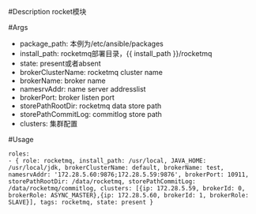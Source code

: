 #Description
rocket模块

#Args
* package_path: 本例为/etc/ansible/packages 
* install_path: rocketmq部署目录，{{ install_path }}/rocketmq
* state: present或者absent
* brokerClusterName: rocketmq cluster name
* brokerName: broker name
* namesrvAddr: name server addresslist
* brokerPort: broker listen port
* storePathRootDir: rocketmq data store path
* storePathCommitLog: commitlog store path
* clusters: 集群配置
 

#Usage
```
roles:  
- { role: rocketmq, install_path: /usr/local, JAVA_HOME: /usr/local/jdk, brokerClusterName: default, brokerName: test, namesrvAddr: '172.28.5.60:9876;172.28.5.59:9876', brokerPort: 10911, storePathRootDir: /data/rocketmq, storePathCommitLog: /data/rocketmq/commitlog, clusters: [{ip: 172.28.5.59, brokerId: 0, brokerRole: ASYNC_MASTER},{ip: 172.28.5.60, brokerId: 1, brokerRole: SLAVE}], tags: rocketmq, state: present }
```
